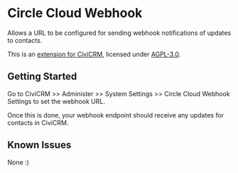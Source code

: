 # Circle Cloud Webhook

Allows a URL to be configured for sending webhook notifications of updates to contacts.

This is an [extension for CiviCRM](https://docs.civicrm.org/sysadmin/en/latest/customize/extensions/), licensed under [AGPL-3.0](LICENSE.txt).

## Getting Started

Go to CiviCRM >> Administer >> System Settings >> Circle Cloud Webhook Settings to set the webhook URL.

Once this is done, your webhook endpoint should receive any updates for contacts in CiviCRM.

## Known Issues

None :)
